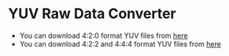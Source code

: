 # YUV Raw Data Converter
- You can download 4:2:0 format YUV files from [here](http://trace.eas.asu.edu/yuv/index.html)
- You can download 4:2:2 and 4:4:4 format YUV files from [here](http://samples.mplayerhq.hu/raw-video/)
